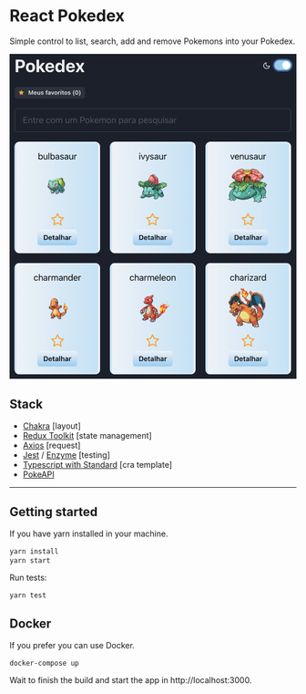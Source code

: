 # React Pokedex

Simple control to list, search, add and remove Pokemons into your Pokedex.

![Screenshot](screenshot.png)

## Stack
- [Chakra](https://chakra-ui.com/) [layout]
- [Redux Toolkit](https://redux-toolkit.js.org/) [state management]
- [Axios](https://github.com/axios/axios) [request]
- [Jest](https://jestjs.io/) / [Enzyme](https://enzymejs.github.io/enzyme/) [testing]
- [Typescript with Standard](https://github.com/marlosirapuan/cra-template-typescript-standard-prettier) [cra template]
- [PokeAPI](https://pokeapi.co/api/v2)

---

## Getting started

If you have yarn installed in your machine.
```
yarn install
yarn start
```

Run tests:
```
yarn test
```

## Docker

If you prefer you can use Docker.
```
docker-compose up
```
Wait to finish the build and start the app in http://localhost:3000.

